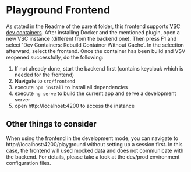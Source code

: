 # Playground Frontend

As stated in the Readme of the parent folder, this frontend supports [VSC dev containers](https://code.visualstudio.com/docs/devcontainers/containers). After installing Docker and the mentioned plugin, open a new VSC instance (different from the backend one). Then press F1 and select 'Dev Containers: Rebuild Container Without Cache'. In the selection afterward, select the frontend. Once the container has been build and VSV reopened successfully, do the following:


1. If not already done, start the backend first (contains keycloak which is needed for the frontend)
2. Navigate to ```src/frontend```
3. execute `npm install` to install all dependencies
4. execute `ng serve` to build the current app and serve a development server
5. open http://localhost:4200 to access the instance

## Other things to consider

When using the frontend in the development mode, you can navigate to http://localhost:4200/playground without setting up a session first.
In this case, the frontend will used mocked data and does not communicate with the backend. For details, please take a look at the dev/prod environment configuration files.